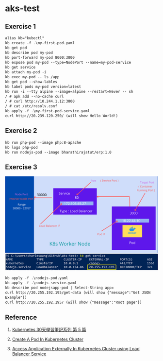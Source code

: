 # aks-test

## Exercise 1
```
alias kb="kubectl"
kb create -f .\my-first-pod.yaml
kb get pod
kb describe pod my-pod
kb port-forward my-pod 8000:3000
kb expose pod my-pod --type=NodePort --name=my-pod-service
kb get service
kb attach my-pod -i
kb exec my-pod -- ls /app
kb get pod --show-lables
kb label pods my-pod version=latest
kb run -i --tty alpine --image=alpine --restart=Never -- sh
/ # apk add --no-cache curl
/ # curl http://10.244.1.12:3000
/ # cat /etc/resolv.conf
kb apply -f .\my-first-pod-service.yaml
curl http://20.239.120.250/ (will show Hello World!)
```

## Exercise 2
```
kb run php-pod --image php:8-apache
kb logs php-pod
kb run nodejs-pod --image bharathirajatut/erp:1.0
```

## Exercise 3
![load balancer](loadbalancer.png)
![kb-get-service](kb-get-service.png)
```
kb apply -f .\nodejs-pod.yaml
kb apply -f .\nodejs-service.yaml
kb describe pod nodejsapp-pod | Select-String app=
curl http://20.255.192.195/get-data (will show {"message":"Get JSON Example"})
curl http://20.255.192.195/ (will show {"message":"Root page"})
```

## Reference
1. [Kubernetes 30天學習筆記系列 第 5 篇](https://ithelp.ithome.com.tw/articles/10193232)

2. [Create A Pod In Kubernetes Cluster](https://medium.com/codex/create-a-pod-in-kubernetes-cluster-b9e0c33bb904)

3. [Access Application Externally In Kubernetes Cluster using Load Balancer Service](https://medium.com/codex/access-application-externally-in-kubernetes-cluster-using-load-balancer-service-d1b7858d51)